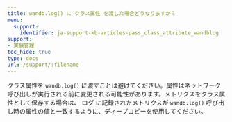 ```yaml
---
title: wandb.log() に クラス属性 を渡した場合どうなりますか？
menu:
  support:
    identifier: ja-support-kb-articles-pass_class_attribute_wandblog
support:
- 実験管理
toc_hide: true
type: docs
url: /support/:filename
---
```


クラス属性を `wandb.log()` に渡すことは避けてください。属性はネットワーク呼び出しが実行される前に変更される可能性があります。メトリクスをクラス属性として保存する場合は、 ログ に記録されたメトリクスが `wandb.log()` 呼び出し時の属性の値と一致するように、ディープコピーを使用してください。